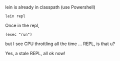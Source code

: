 lein is already in classpath (use Powershell)

```
lein repl
```

Once in the repl,

```
(exec "run") 
```

but I see CPU throttling all the time ... REPL, is that u?

Yes, a stale REPL, all ok now!